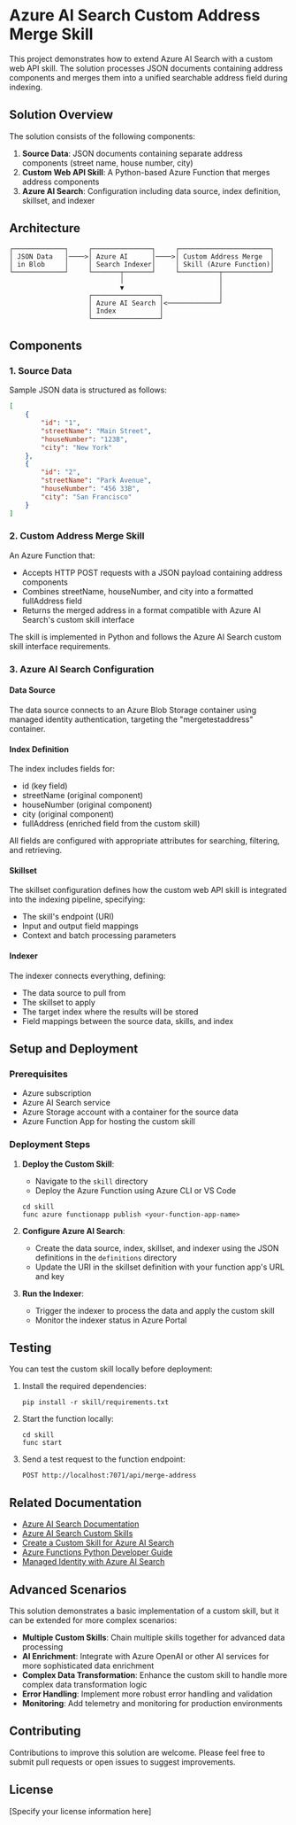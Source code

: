 # Azure AI Search Custom Address Merge Skill

This project demonstrates how to extend Azure AI Search with a custom web API skill. The solution processes JSON documents containing address components and merges them into a unified searchable address field during indexing.

## Solution Overview

The solution consists of the following components:

1. **Source Data**: JSON documents containing separate address components (street name, house number, city)
2. **Custom Web API Skill**: A Python-based Azure Function that merges address components
3. **Azure AI Search**: Configuration including data source, index definition, skillset, and indexer

## Architecture

```
┌─────────────┐     ┌───────────────┐     ┌───────────────────────┐
│ JSON Data   │────>│ Azure AI      │────>│ Custom Address Merge  │
│ in Blob     │     │ Search Indexer│     │ Skill (Azure Function)│
└─────────────┘     └───────┬───────┘     └──────────┬────────────┘
                            │                        │
                            ▼                        │
                    ┌─────────────────┐              │
                    │ Azure AI Search │<─────────────┘
                    │ Index           │
                    └─────────────────┘
```

## Components

### 1. Source Data

Sample JSON data is structured as follows:

```json
[
    {
        "id": "1",
        "streetName": "Main Street",
        "houseNumber": "123B",
        "city": "New York"
    },
    {
        "id": "2",
        "streetName": "Park Avenue",
        "houseNumber": "456 33B",
        "city": "San Francisco"
    }
]
```

### 2. Custom Address Merge Skill

An Azure Function that:
- Accepts HTTP POST requests with a JSON payload containing address components
- Combines streetName, houseNumber, and city into a formatted fullAddress field
- Returns the merged address in a format compatible with Azure AI Search's custom skill interface

The skill is implemented in Python and follows the Azure AI Search custom skill interface requirements.

### 3. Azure AI Search Configuration

#### Data Source

The data source connects to an Azure Blob Storage container using managed identity authentication, targeting the "mergetestaddress" container.

#### Index Definition

The index includes fields for:
- id (key field)
- streetName (original component)
- houseNumber (original component)
- city (original component)
- fullAddress (enriched field from the custom skill)

All fields are configured with appropriate attributes for searching, filtering, and retrieving.

#### Skillset

The skillset configuration defines how the custom web API skill is integrated into the indexing pipeline, specifying:
- The skill's endpoint (URI)
- Input and output field mappings
- Context and batch processing parameters

#### Indexer

The indexer connects everything, defining:
- The data source to pull from
- The skillset to apply
- The target index where the results will be stored
- Field mappings between the source data, skills, and index

## Setup and Deployment

### Prerequisites

- Azure subscription
- Azure AI Search service
- Azure Storage account with a container for the source data
- Azure Function App for hosting the custom skill

### Deployment Steps

1. **Deploy the Custom Skill**:
   - Navigate to the `skill` directory
   - Deploy the Azure Function using Azure CLI or VS Code
   ```
   cd skill
   func azure functionapp publish <your-function-app-name>
   ```

2. **Configure Azure AI Search**:
   - Create the data source, index, skillset, and indexer using the JSON definitions in the `definitions` directory
   - Update the URI in the skillset definition with your function app's URL and key

3. **Run the Indexer**:
   - Trigger the indexer to process the data and apply the custom skill
   - Monitor the indexer status in Azure Portal

## Testing

You can test the custom skill locally before deployment:

1. Install the required dependencies:
   ```
   pip install -r skill/requirements.txt
   ```

2. Start the function locally:
   ```
   cd skill
   func start
   ```

3. Send a test request to the function endpoint:
   ```
   POST http://localhost:7071/api/merge-address
   ```

## Related Documentation

- [Azure AI Search Documentation](https://learn.microsoft.com/en-us/azure/search/)
- [Azure AI Search Custom Skills](https://learn.microsoft.com/en-us/azure/search/cognitive-search-custom-skill-interface)
- [Create a Custom Skill for Azure AI Search](https://learn.microsoft.com/en-us/azure/search/cognitive-search-create-custom-skill-example)
- [Azure Functions Python Developer Guide](https://learn.microsoft.com/en-us/azure/azure-functions/functions-reference-python)
- [Managed Identity with Azure AI Search](https://learn.microsoft.com/en-us/azure/search/search-howto-managed-identities-data-sources)

## Advanced Scenarios

This solution demonstrates a basic implementation of a custom skill, but it can be extended for more complex scenarios:

- **Multiple Custom Skills**: Chain multiple skills together for advanced data processing
- **AI Enrichment**: Integrate with Azure OpenAI or other AI services for more sophisticated data enrichment
- **Complex Data Transformation**: Enhance the custom skill to handle more complex data transformation logic
- **Error Handling**: Implement more robust error handling and validation
- **Monitoring**: Add telemetry and monitoring for production environments

## Contributing

Contributions to improve this solution are welcome. Please feel free to submit pull requests or open issues to suggest improvements.

## License

[Specify your license information here]